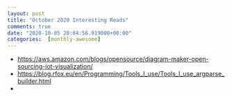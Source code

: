 ```yaml
---
layout: post
title: "October 2020 Interesting Reads"
comments: true
date: "2020-10-05 20:04:56.919000+00:00"
categories:  [monthly-awesome]
---
```




* https://aws.amazon.com/blogs/opensource/diagram-maker-open-sourcing-iot-visualization/
* https://blog.rfox.eu/en/Programming/Tools_I_use/Tools_I_use_argparse_builder.html
* 